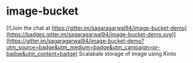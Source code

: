 # image-bucket

[![Join the chat at https://gitter.im/sagaragarwal94/image-bucket-demo](https://badges.gitter.im/sagaragarwal94/image-bucket-demo.svg)](https://gitter.im/sagaragarwal94/image-bucket-demo?utm_source=badge&utm_medium=badge&utm_campaign=pr-badge&utm_content=badge)
Scalabale storage of image using Kinto

